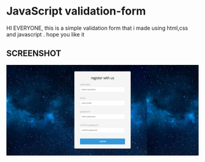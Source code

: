 # JavaScript validation-form

HI EVERYONE,
this is a simple validation form that i made using html,css and javascript .
hope you like it

## SCREENSHOT
<img src="form.PNG"/>